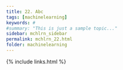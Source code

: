 ```yaml
---
title: 22. Abc
tags: [machinelearning]
keywords: #
#summary: "This is just a sample topic..."
sidebar: mchlrn_sidebar
permalink: mchlrn_22.html
folder: machinelearning
---
```


{% include links.html %}